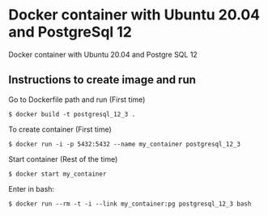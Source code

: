 # Docker container with Ubuntu 20.04 and PostgreSql 12
Docker container with Ubuntu 20.04 and Postgre SQL 12

## Instructions to create image and run
Go to Dockerfile path and run (First time)
```
$ docker build -t postgresql_12_3 .
```

To create container (First time)
```
$ docker run -i -p 5432:5432 --name my_container postgresql_12_3
```

Start container (Rest of the time)
```
$ docker start my_container
```

Enter in bash:
```
$ docker run --rm -t -i --link my_container:pg postgresql_12_3 bash
```
